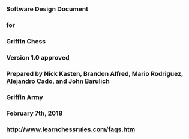 ### Software Design Document
### for
### Griffin Chess
### Version 1.0 approved
### Prepared by Nick Kasten, Brandon Alfred, Mario Rodriguez, Alejandro Cado, and John Barulich
### Griffin Army
### February 7th, 2018
### http://www.learnchessrules.com/faqs.htm
